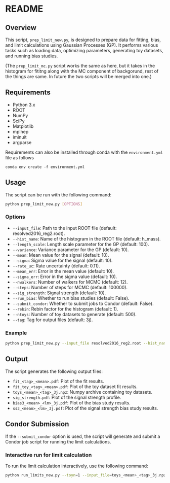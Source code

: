 # README

## Overview

This script, `prep_limit_new.py`, is designed to prepare data for fitting, bias, and limit calculations using Gaussian Processes (GP). It performs various tasks such as loading data, optimizing parameters, generating toy datasets, and running bias studies.

(The `prep_limit_mc.py` script works the same as here, but it takes in the histogram for fititng along with the MC component of backgorund, rest of the things are same. In future the two scripts will be merged into one.)

## Requirements

- Python 3.x
- ROOT
- NumPy
- SciPy
- Matplotlib
- mplhep
- iminuit
- argparse

Requirements can also be installed through conda with the `environment.yml` file as follows
```
conda env create -f environment.yml
```

## Usage

The script can be run with the following command:

```bash
python prep_limit_new.py [OPTIONS]
```

### Options
- `--input_file`: Path to the input ROOT file (default: resolved2016_reg2.root).
- `--hist_name`: Name of the histogram in the ROOT file (default: h_mass).
- `--length_scale`: Length scale parameter for the GP (default: 100).
- `--variance`: Variance parameter for the GP (default: 10).
- `--mean`: Mean value for the signal (default: 10).
- `--sigma`: Sigma value for the signal (default: 10).
- `--rate_uc`: Rate uncertainty (default: 0.11).
- `--mean_err`: Error in the mean value (default: 10).
- `--sigma_err`: Error in the sigma value (default: 10).
- `--nwalkers`: Number of walkers for MCMC (default: 12).
- `--steps`: Number of steps for MCMC (default: 100000).
- `--sig_strength`: Signal strength (default: 10).
- `--run_bias`: Whether to run bias studies (default: False).
- `--submit_condor`: Whether to submit jobs to Condor (default: False).
- `--rebin`: Rebin factor for the histogram (default: 1).
- `--ntoys`: Number of toy datasets to generate (default: 500).
- `--tag`: Tag for output files (default: 3j).

### Example

```bash
python prep_limit_new.py --input_file resolved2016_reg2.root --hist_name h_mass --length_scale 100 --variance 10 --mean 10 --sigma 10 --rate_uc 0.11 --mean_err 10 --sigma_err 10 --nwalkers 12 --steps 100000 --sig_strength 10 --run_bias --submit_condor --rebin 1 --ntoys 500 --tag 3j
```

## Output

The script generates the following output files:

- `fit_<tag>_<mean>.pdf`: Plot of the fit results.
- `fit_toy_<tag>_<mean>.pdf`: Plot of the toy dataset fit results.
- `toys_<mean>_<tag>_3j.npz`: Numpy archive containing toy datasets.
- `sig_strength.pdf`: Plot of the signal strength profile.
- `bias3_<mean>_<lm>_3j.pdf`: Plot of the bias study results.
- `ss3_<mean>_<lm>_3j.pdf`: Plot of the signal strength bias study results.

## Condor Submission

If the `--submit_condor` option is used, the script will generate and submit a Condor job script for running the limit calculations.

### Interactive run for limit calculation

To run the limit calculation interactively, use the following command:

```bash
python run_limits_new.py --toyn=1 --input_file=toys_<mean>_<tag>_3j.npz --length_scale=<length_scale> --variance=<variance> --length_scale_err=0 --variance_err=0 --mean=<mean> --sigma=<sigma> --rate_uc=<rate_uc> --mean_err=<mean_err> --sigma_err=<sigma_err> --nwalkers=<nwalkers> --steps=<steps> --sig_strength=<sig_strength> --show_result=True
```
